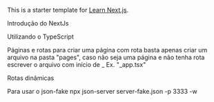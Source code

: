 This is a starter template for [Learn Next.js](https://nextjs.org/learn).

Introdução do NextJs

Utilizando o TypeScript

Páginas e rotas
para criar uma página com rota basta apenas criar um arquivo na pasta "pages", caso não seja uma página e não tenha rota escrever o arquivo com início de _ Ex. "_app.tsx"

Rotas dinâmicas


Para usar o json-fake
npx json-server server-fake.json -p 3333 -w